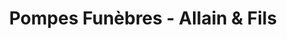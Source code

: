 ---
title: "Pompes Funèbres - Allain & Fils"
url: /mareuil-en-perigord/pompes-funebres-allain-und-fils/
shop: Bestattungen
---